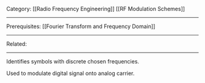 Category: [[Radio Frequency Engineering]] [[RF Modulation Schemes]]
___
Prerequisites: [[Fourier Transform and Frequency Domain]]
___
Related: 
___
Identifies symbols with discrete chosen frequencies. 

Used to modulate digital signal onto analog carrier. 
